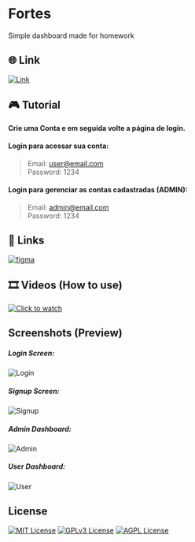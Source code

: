 
# Fortes

Simple dashboard made for homework

## 🌐 Link

[![Link](https://img.shields.io/badge/Link-blue)](https://fortes-dashboard.netlify.app)

## 🎮 Tutorial

**Crie uma Conta e em seguida volte a página de login.**

#### Login para acessar sua conta:
> Email: user@email.com <br/>
> Password: 1234

#### Login para gerenciar as contas cadastradas (ADMIN):
> Email: admin@email.com <br/>
> Password: 1234

## 🔗 Links
[![figma](https://img.shields.io/badge/figma-purple)](https://www.figma.com/design/WSr3uVxSNkFnP7hYFfTBWd/UI-Day-001---Login-Page-(Community)?node-id=0-1&t=rhiUlrs5CpT91bDH-1 )

## 🎞 Videos (How to use)
[![Click to watch](https://i.ytimg.com/vi/6aTU1sENPME/maxresdefault.jpg)](https://youtu.be/6aTU1sENPME "Click to watch")

## Screenshots (Preview)

##### Login Screen: 
![Login](https://media.discordapp.net/attachments/1236813876453048410/1251287833503731812/image.png?ex=666e081b&is=666cb69b&hm=c0c6a0258f466d67ee5d98bf0517f3f8ebfa86e52d4fdf3ef9ba879db8925ff1&=&format=webp&quality=lossless&width=687&height=346)

##### Signup Screen: 
![Signup](https://media.discordapp.net/attachments/1236813876453048410/1251287844090155018/image.png?ex=666e081d&is=666cb69d&hm=193164a7579b2aecd57dd92f4bc2d890ef840bb1a5140fa65f00663dc2ba7eac&=&format=webp&quality=lossless&width=687&height=347)

##### Admin Dashboard: 
![Admin](https://media.discordapp.net/attachments/1236813876453048410/1251288392344408237/image.png?ex=666e08a0&is=666cb720&hm=fad0bbd1ae76e1b292edfd4e3b994d3578d6e03a693a192a9b13f78edfe84ab4&=&format=webp&quality=lossless&width=1331&height=670)

##### User Dashboard: 
![User](https://media.discordapp.net/attachments/1236813876453048410/1251288471528538222/image.png?ex=666e08b3&is=666cb733&hm=876e6a6049c009e94b6f09857900ae8bbd31415148727201649382cdc87aacab&=&format=webp&quality=lossless&width=1332&height=670)

## License
[![MIT License](https://img.shields.io/badge/License-MIT-green.svg)](https://choosealicense.com/licenses/mit/)
[![GPLv3 License](https://img.shields.io/badge/License-GPL%20v3-yellow.svg)](https://opensource.org/licenses/)
[![AGPL License](https://img.shields.io/badge/license-AGPL-blue.svg)](http://www.gnu.org/licenses/agpl-3.0)

